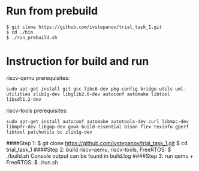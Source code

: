 # Run from prebuild
    $ git clone https://github.com/ivstepanov/trial_task_1.git
    $ cd ./bin
    $ ./run_prebuild.sh

# Instruction for build and run
riscv-qemu prerequisites:

    sudo apt-get install git gcc libc6-dev pkg-config bridge-utils uml-utilities zlib1g-dev libglib2.0-dev autoconf automake libtool libsdl1.2-dev
riscv-tools prerequisites:

    sudo apt-get install autoconf automake autotools-dev curl libmpc-dev libmpfr-dev libgmp-dev gawk build-essential bison flex texinfo gperf libtool patchutils bc zlib1g-dev

####Step 1:
    $ git clone https://github.com/ivstepanov/trial_task_1.git
    $ cd trial_task_1
####Step 2: build riscv-qemu, riscv-tools, FreeRTOS:
    $ ./build.sh
Console output can be found in build.log
####Step 3: run qemu + FreeRTOS:
    $ ./run.sh

